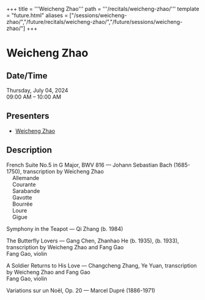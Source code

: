 +++
title = '''Weicheng Zhao'''
path = '''/recitals/weicheng-zhao/'''
template = "future.html"
aliases = ["/sessions/weicheng-zhao/","/future/recitals/weicheng-zhao/","/future/sessions/weicheng-zhao/"]
+++

<h1>Weicheng Zhao</h1>

<h2>Date/Time</h2>
<p>Thursday, July 04, 2024<br>
09:00 AM – 10:00 AM</p>
<h2>Presenters</h2>
<ul>
<li><a href="/performers/weicheng-zhao/">Weicheng Zhao</a></li>
</ul>
<h2>Description</h2>

<div class="ag87-crtemvc-hsbk"><div class="css-vsf5of"><p class="carina-rte-public-DraftStyleDefault-block">French Suite No.5 in G Major, BWV 816 — Johann Sebastian Bach (1685-1750), transcription by Weicheng Zhao<br>&nbsp; &nbsp; Allemande<br>&nbsp; &nbsp; Courante<br>&nbsp; &nbsp; Sarabande<br>&nbsp; &nbsp; Gavotte<br>&nbsp; &nbsp; Bourrée<br>&nbsp; &nbsp; Loure<br>&nbsp; &nbsp; Gigue</p><p class="carina-rte-public-DraftStyleDefault-block">Symphony in the Teapot — Qi Zhang (b. 1984)</p><p class="carina-rte-public-DraftStyleDefault-block">The Butterfly Lovers — Gang Chen, Zhanhao He (b. 1935), (b. 1933), transcription by Weicheng Zhao and Fang Gao<br>	Fang Gao, violin</p><p class="carina-rte-public-DraftStyleDefault-block">A Soldier Returns to His Love — Changcheng Zhang, Ye Yuan, transcription by Weicheng Zhao and Fang Gao<br>	Fang Gao, violin</p><p class="carina-rte-public-DraftStyleDefault-block">Variations sur un Noël, Op. 20 — Marcel Dupré (1886-1971)</p></div></div>



